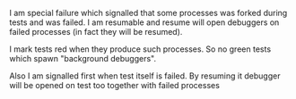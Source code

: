 I am special failure which signalled that some processes was forked during tests and was failed.I am resumable and resume will open debuggers on failed processes (in fact they will be resumed).I mark tests red when they produce such processes. So no green tests which spawn "background debuggers".Also I am signalled first when test itself is failed. By resuming it debugger will be opened on test too together with failed processes 